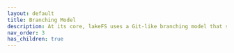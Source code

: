 ```yaml
---
layout: default
title: Branching Model
description: At its core, lakeFS uses a Git-like branching model that scales to Petabytes of data by utilizing S3 or GCS for storage.
nav_order: 3
has_children: true
---
```


